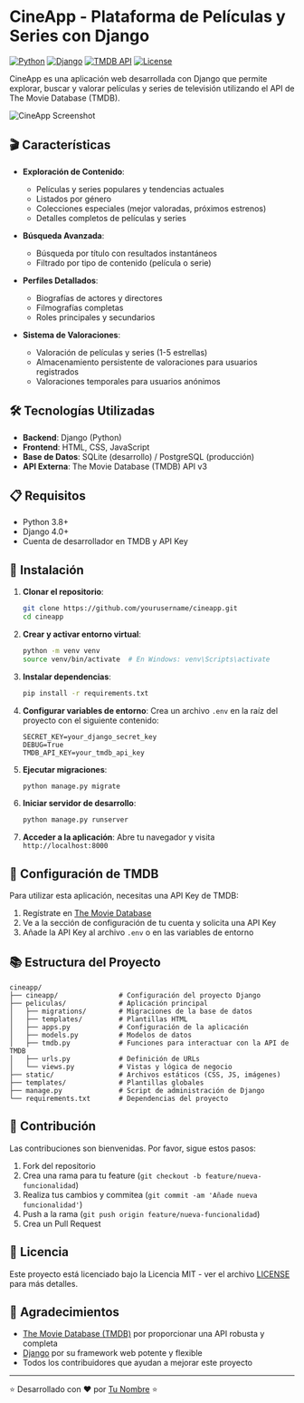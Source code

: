# CineApp - Plataforma de Películas y Series con Django

[![Python](https://img.shields.io/badge/Python-3.8%2B-blue)](https://www.python.org/)
[![Django](https://img.shields.io/badge/Django-4.0%2B-green)](https://www.djangoproject.com/)
[![TMDB API](https://img.shields.io/badge/TMDB%20API-v3-yellow)](https://developers.themoviedb.org/)
[![License](https://img.shields.io/badge/License-MIT-lightgrey)](LICENSE)

CineApp es una aplicación web desarrollada con Django que permite explorar, buscar y valorar películas y series de televisión utilizando el API de The Movie Database (TMDB).

![CineApp Screenshot](screenshot.png)

## 🎬 Características

- **Exploración de Contenido**:
  - Películas y series populares y tendencias actuales
  - Listados por género
  - Colecciones especiales (mejor valoradas, próximos estrenos)
  - Detalles completos de películas y series

- **Búsqueda Avanzada**:
  - Búsqueda por título con resultados instantáneos
  - Filtrado por tipo de contenido (película o serie)

- **Perfiles Detallados**:
  - Biografías de actores y directores
  - Filmografías completas
  - Roles principales y secundarios

- **Sistema de Valoraciones**:
  - Valoración de películas y series (1-5 estrellas)
  - Almacenamiento persistente de valoraciones para usuarios registrados
  - Valoraciones temporales para usuarios anónimos

## 🛠️ Tecnologías Utilizadas

- **Backend**: Django (Python)
- **Frontend**: HTML, CSS, JavaScript
- **Base de Datos**: SQLite (desarrollo) / PostgreSQL (producción)
- **API Externa**: The Movie Database (TMDB) API v3

## 📋 Requisitos

- Python 3.8+
- Django 4.0+
- Cuenta de desarrollador en TMDB y API Key

## 🚀 Instalación

1. **Clonar el repositorio**:
   ```bash
   git clone https://github.com/yourusername/cineapp.git
   cd cineapp
   ```

2. **Crear y activar entorno virtual**:
   ```bash
   python -m venv venv
   source venv/bin/activate  # En Windows: venv\Scripts\activate
   ```

3. **Instalar dependencias**:
   ```bash
   pip install -r requirements.txt
   ```

4. **Configurar variables de entorno**:
   Crea un archivo `.env` en la raíz del proyecto con el siguiente contenido:
   ```
   SECRET_KEY=your_django_secret_key
   DEBUG=True
   TMDB_API_KEY=your_tmdb_api_key
   ```

5. **Ejecutar migraciones**:
   ```bash
   python manage.py migrate
   ```

6. **Iniciar servidor de desarrollo**:
   ```bash
   python manage.py runserver
   ```

7. **Acceder a la aplicación**:
   Abre tu navegador y visita `http://localhost:8000`

## 🔧 Configuración de TMDB

Para utilizar esta aplicación, necesitas una API Key de TMDB:

1. Regístrate en [The Movie Database](https://www.themoviedb.org/)
2. Ve a la sección de configuración de tu cuenta y solicita una API Key
3. Añade la API Key al archivo `.env` o en las variables de entorno

## 📚 Estructura del Proyecto

```
cineapp/
├── cineapp/               # Configuración del proyecto Django
├── peliculas/             # Aplicación principal
│   ├── migrations/        # Migraciones de la base de datos
│   ├── templates/         # Plantillas HTML
│   ├── apps.py            # Configuración de la aplicación
│   ├── models.py          # Modelos de datos
│   ├── tmdb.py            # Funciones para interactuar con la API de TMDB
│   ├── urls.py            # Definición de URLs
│   └── views.py           # Vistas y lógica de negocio
├── static/                # Archivos estáticos (CSS, JS, imágenes)
├── templates/             # Plantillas globales
├── manage.py              # Script de administración de Django
└── requirements.txt       # Dependencias del proyecto
```

## 👥 Contribución

Las contribuciones son bienvenidas. Por favor, sigue estos pasos:

1. Fork del repositorio
2. Crea una rama para tu feature (`git checkout -b feature/nueva-funcionalidad`)
3. Realiza tus cambios y commitea (`git commit -am 'Añade nueva funcionalidad'`)
4. Push a la rama (`git push origin feature/nueva-funcionalidad`)
5. Crea un Pull Request

## 📝 Licencia

Este proyecto está licenciado bajo la Licencia MIT - ver el archivo [LICENSE](LICENSE) para más detalles.

## 🙏 Agradecimientos

- [The Movie Database (TMDB)](https://www.themoviedb.org/) por proporcionar una API robusta y completa
- [Django](https://www.djangoproject.com/) por su framework web potente y flexible
- Todos los contribuidores que ayudan a mejorar este proyecto

---

⭐ Desarrollado con ❤️ por [Tu Nombre](https://github.com/yourusername) ⭐
